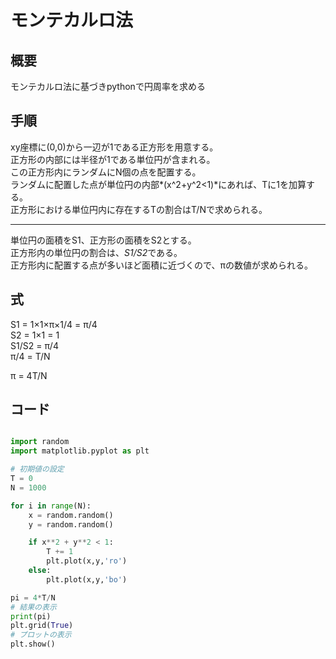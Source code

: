 

# モンテカルロ法
## 概要
モンテカルロ法に基づきpythonで円周率を求める

## 手順
xy座標に(0,0)から一辺が1である正方形を用意する。  
正方形の内部には半径が1である単位円が含まれる。  
この正方形内にランダムにN個の点を配置する。  
ランダムに配置した点が単位円の内部*(x^2+y^2<1)*にあれば、Tに1を加算する。    
正方形における単位円内に存在するTの割合はT/Nで求められる。  
***
単位円の面積をS1、正方形の面積をS2とする。    
正方形内の単位円の割合は、*S1/S2*である。  
正方形内に配置する点が多いほど面積に近づくので、πの数値が求められる。  

## 式
S1 = 1×1×π×1/4 = π/4  
S2 = 1×1 = 1  
S1/S2 = π/4  
π/4 = T/N  

π = 4T/N

## コード

```py 

import random
import matplotlib.pyplot as plt

# 初期値の設定
T = 0
N = 1000

for i in range(N):
    x = random.random()
    y = random.random()

    if x**2 + y**2 < 1:
        T += 1
        plt.plot(x,y,'ro')
    else:
        plt.plot(x,y,'bo')

pi = 4*T/N
# 結果の表示
print(pi)
plt.grid(True)
# プロットの表示
plt.show()
```
